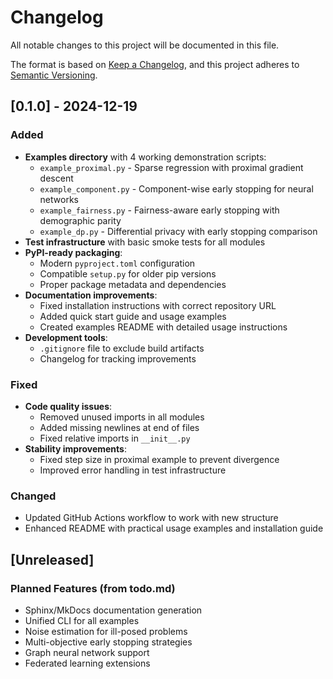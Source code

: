 # Changelog

All notable changes to this project will be documented in this file.

The format is based on [Keep a Changelog](https://keepachangelog.com/en/1.0.0/),
and this project adheres to [Semantic Versioning](https://semver.org/spec/v2.0.0.html).

## [0.1.0] - 2024-12-19

### Added
- **Examples directory** with 4 working demonstration scripts:
  - `example_proximal.py` - Sparse regression with proximal gradient descent
  - `example_component.py` - Component-wise early stopping for neural networks
  - `example_fairness.py` - Fairness-aware early stopping with demographic parity
  - `example_dp.py` - Differential privacy with early stopping comparison
- **Test infrastructure** with basic smoke tests for all modules
- **PyPI-ready packaging**:
  - Modern `pyproject.toml` configuration
  - Compatible `setup.py` for older pip versions
  - Proper package metadata and dependencies
- **Documentation improvements**:
  - Fixed installation instructions with correct repository URL
  - Added quick start guide and usage examples
  - Created examples README with detailed usage instructions
- **Development tools**:
  - `.gitignore` file to exclude build artifacts
  - Changelog for tracking improvements

### Fixed
- **Code quality issues**:
  - Removed unused imports in all modules
  - Added missing newlines at end of files
  - Fixed relative imports in `__init__.py`
- **Stability improvements**:
  - Fixed step size in proximal example to prevent divergence
  - Improved error handling in test infrastructure

### Changed
- Updated GitHub Actions workflow to work with new structure
- Enhanced README with practical usage examples and installation guide

## [Unreleased]

### Planned Features (from todo.md)
- Sphinx/MkDocs documentation generation
- Unified CLI for all examples
- Noise estimation for ill-posed problems
- Multi-objective early stopping strategies
- Graph neural network support
- Federated learning extensions